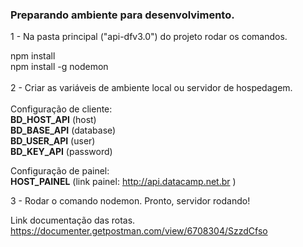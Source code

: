 <strong><h3>Preparando ambiente para desenvolvimento.</h3></strong>

1 - Na pasta principal ("api-dfv3.0") do projeto rodar os comandos.

npm install 
<br>
npm install -g nodemon 
<br>
<br>
2 - Criar as variáveis de ambiente local ou servidor de hospedagem.
<br>
<br>
Configuração de cliente:
<br>
<strong>BD_HOST_API</strong> (host)
<br>
<strong>BD_BASE_API</strong> (database)
<br>
<strong>BD_USER_API</strong> (user)
<br>
<strong>BD_KEY_API</strong> (password)
<br>


Configuração de painel:
<br>
<strong>HOST_PAINEL</strong> (link painel: http://api.datacamp.net.br )<br>

3 - Rodar o comando nodemon. Pronto, servidor rodando!

Link documentação das rotas.
https://documenter.getpostman.com/view/6708304/SzzdCfso
